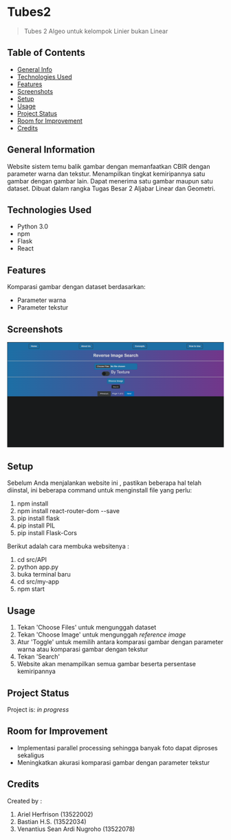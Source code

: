 # Tubes2
> Tubes 2 Algeo untuk kelompok Linier bukan Linear


## Table of Contents
* [General Info](#general-information)
* [Technologies Used](#technologies-used)
* [Features](#features)
* [Screenshots](#screenshots)
* [Setup](#setup)
* [Usage](#usage)
* [Project Status](#project-status)
* [Room for Improvement](#room-for-improvement)
* [Credits](#credits)


## General Information
Website sistem temu balik gambar dengan memanfaatkan CBIR dengan parameter warna dan tekstur. Menampilkan tingkat kemiripannya satu gambar dengan gambar lain. Dapat menerima satu gambar maupun satu dataset. Dibuat dalam rangka Tugas Besar 2 Aljabar Linear dan Geometri.


## Technologies Used
- Python 3.0
- npm
- Flask
- React


## Features
Komparasi gambar dengan dataset berdasarkan: 
- Parameter warna
- Parameter tekstur


## Screenshots
![screenshot_1](./img/screenshot_1.png)
<!-- If you have screenshots you'd like to share, include them here. -->


## Setup
Sebelum Anda menjalankan website ini , pastikan beberapa hal telah diinstal, ini beberapa command untuk menginstall file yang perlu:

1. npm install
2. npm install react-router-dom --save
3. pip install flask
4. pip install PIL
5. pip install Flask-Cors

Berikut adalah cara membuka websitenya :

1. cd src/API
2. python app.py
3. buka terminal baru
4. cd src/my-app
5. npm start


## Usage
1. Tekan 'Choose Files' untuk mengunggah dataset
2. Tekan 'Choose Image' untuk mengunggah _reference image_
3. Atur 'Toggle' untuk memilih antara komparasi gambar dengan parameter warna atau komparasi gambar dengan tekstur
4. Tekan 'Search'
5. Website akan menampilkan semua gambar beserta persentase kemiripannya


## Project Status
Project is: _in progress_ 


## Room for Improvement
- Implementasi parallel processing sehingga banyak foto dapat diproses sekaligus
- Meningkatkan akurasi komparasi gambar dengan parameter tekstur


## Credits
Created by :
1. Ariel Herfrison (13522002)
2. Bastian H.S. (13522034)
3. Venantius Sean Ardi Nugroho (13522078)

